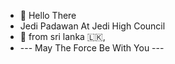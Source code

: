 - 👋 Hello There
- Jedi Padawan At Jedi High Council
- 💙 from sri lanka 🇱🇰,
- ---  May The Force Be With You ---
